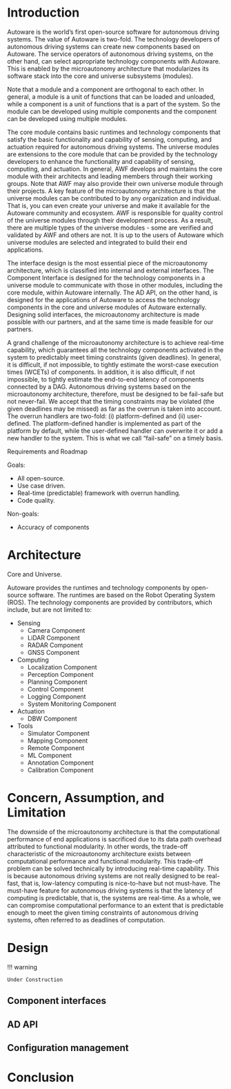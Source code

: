 # Introduction

Autoware is the world’s first open-source software for autonomous driving systems. The value of Autoware is two-fold. The technology developers of autonomous driving systems can create new components based on Autoware. The service operators of autonomous driving systems, on the other hand, can select appropriate technology components with Autoware. This is enabled by the microautonomy architecture that modularizes its software stack into the core and universe subsystems (modules).

Note that a module and a component are orthogonal to each other. In general, a module is a unit of functions that can be loaded and unloaded, while a component is a unit of functions that is a part of the system. So the module can be developed using multiple components and the component can be developed using multiple modules.

The core module contains basic runtimes and technology components that satisfy the basic functionality and capability of sensing, computing, and actuation required for autonomous driving systems. The universe modules are extensions to the core module that can be provided by the technology developers to enhance the functionality and capability of sensing, computing, and actuation. In general, AWF develops and maintains the core module with their architects and leading members through their working groups. Note that AWF may also provide their own universe module through their projects. A key feature of the microautonomy architecture is that the universe modules can be contributed to by any organization and individual. That is, you can even create your universe and make it available for the Autoware community and ecosystem. AWF is responsible for quality control of the universe modules through their development process. As a result, there are multiple types of the universe modules - some are verified and validated by AWF and others are not. It is up to the users of Autoware which universe modules are selected and integrated to build their end applications.

The interface design is the most essential piece of the microautonomy architecture, which is classified into internal and external interfaces. The Component Interface is designed for the technology components in a universe module to communicate with those in other modules, including the core module, within Autoware internally. The AD API, on the other hand, is designed for the applications of Autoware to access the technology components in the core and universe modules of Autoware externally. Designing solid interfaces, the microautonomy architecture is made possible with our partners, and at the same time is made feasible for our partners.

A grand challenge of the microautonomy architecture is to achieve real-time capability, which guarantees all the technology components activated in the system to predictably meet timing constraints (given deadlines). In general, it is difficult, if not impossible, to tightly estimate the worst-case execution times (WCETs) of components. In addition, it is also difficult, if not impossible, to tightly estimate the end-to-end latency of components connected by a DAG. Autonomous driving systems based on the microautonomy architecture, therefore, must be designed to be fail-safe but not never-fail. We accept that the timing constraints may be violated (the given deadlines may be missed) as far as the overrun is taken into account. The overrun handlers are two-fold: (i) platform-defined and (ii) user-defined. The platform-defined handler is implemented as part of the platform by default, while the user-defined handler can overwrite it or add a new handler to the system. This is what we call “fail-safe” on a timely basis.

Requirements and Roadmap

Goals:
- All open-source.
- Use case driven.
- Real-time (predictable) framework with overrun handling.
- Code quality.

Non-goals:
- Accuracy of components

# Architecture

Core and Universe.

Autoware provides the runtimes and technology components by open-source software. The runtimes are based on the Robot Operating System (ROS). The technology components are provided by contributors, which include, but are not limited to:
 - Sensing
   - Camera Component
   - LiDAR Component
   - RADAR Component
   - GNSS Component
 - Computing
   - Localization Component
   - Perception Component
   - Planning Component
   - Control Component
   - Logging Component
   - System Monitoring Component
 - Actuation
   - DBW Component
 - Tools
   - Simulator Component
   - Mapping Component
   - Remote Component
   - ML Component
   - Annotation Component
   - Calibration Component


# Concern, Assumption, and Limitation

The downside of the microautonomy architecture is that the computational performance of end applications is sacrificed due to its data path overhead attributed to functional modularity. In other words, the trade-off characteristic of the microautonomy architecture exists between computational performance and functional modularity. This trade-off problem can be solved technically by introducing real-time capability. This is because autonomous driving systems are not really designed to be real-fast, that is, low-latency computing is nice-to-have but not must-have. The must-have feature for autonomous driving systems is that the latency of computing is predictable, that is, the systems are real-time. As a whole, we can compromise computational performance to an extent that is predictable enough to meet the given timing constraints of autonomous driving systems, often referred to as deadlines of computation.

# Design

!!! warning

    Under Construction

## Component interfaces

## AD API

## Configuration management

# Conclusion

